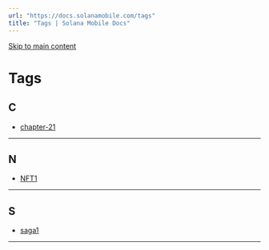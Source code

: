 ```yaml
---
url: "https://docs.solanamobile.com/tags"
title: "Tags | Solana Mobile Docs"
---
```


[Skip to main content](https://docs.solanamobile.com/tags#__docusaurus_skipToContent_fallback)

# Tags

## C [​](https://docs.solanamobile.com/tags\#C "Direct link to C")

- [chapter-21](https://docs.solanamobile.com/tags/chapter-2)

* * *

## N [​](https://docs.solanamobile.com/tags\#N "Direct link to N")

- [NFT1](https://docs.solanamobile.com/tags/nft)

* * *

## S [​](https://docs.solanamobile.com/tags\#S "Direct link to S")

- [saga1](https://docs.solanamobile.com/tags/saga)

* * *